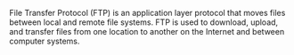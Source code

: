 File Transfer Protocol (FTP) is an application layer protocol that moves files between local and remote file systems. FTP is used to download, upload, and transfer files from one location to another on the Internet and between computer systems. 
